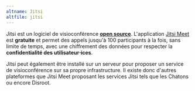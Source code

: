```yaml
---
altname: Jitsi
altfile: jitsi
---
```


Jitsi est un logiciel de visioconférence [**open source**](https://github.com/jitsi/jitsi). L'application [Jitsi Meet](https://meet.jit.si/) est **gratuite** et permet des appels jusqu'à 100 participants à la fois, sans limite de temps, avec une chiffrement des données pour respecter la **confidentialité des utilisateur⋅ices**.

Jitsi peut également être installé sur un serveur pour proposer un service de visioconférence sur sa propre infrastructure. Il existe donc d'autres plateformes que Jitsi Meet proposant les services Jitsi tels que les Chatons ou encore Disroot.
